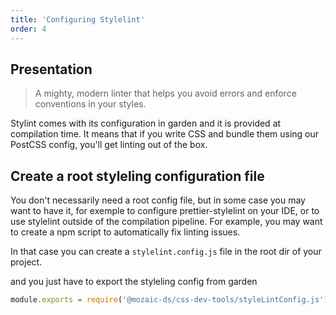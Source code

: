 ```yaml
---
title: 'Configuring Stylelint'
order: 4
---
```


## Presentation

> A mighty, modern linter that helps you avoid errors and enforce conventions in your styles.

Stylint comes with its configuration in garden and it is provided at compilation time. It means that if you write CSS and bundle them using our PostCSS config, you'll get linting out of the box.

## Create a root styleling configuration file

You don't necessarily need a root config file, but in some case you may want to have it, for exemple to configure prettier-stylelint on your IDE, or to use stylelint outside of the compilation pipeline. For example, you may want to create a npm script to automatically fix linting issues.

In that case you can create a `stylelint.config.js` file in the root dir of your project.

and you just have to export the styleling config from garden

```js
module.exports = require('@mozaic-ds/css-dev-tools/styleLintConfig.js')
```
